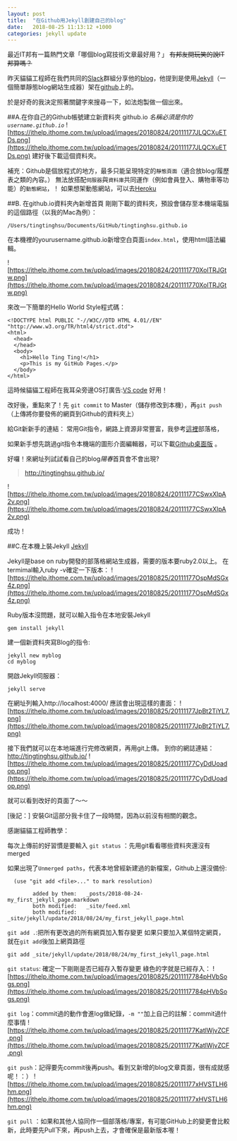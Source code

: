 ```yaml
---
layout: post
title:  "在Github用Jekyll創建自己的blog"
date:   2018-08-25 11:13:12 +1000
categories: jekyll update
---
```

最近IT邦有一篇熱門文章「哪個blog寫技術文章最好用？」
~~有邦友開玩笑的說IT邦算嗎？~~

昨天貓貓工程師在我們共同的[Slack](http://slack.com/)群組分享他的[blog](https://blog.bater.gq/)，他提到是使用[Jekyll](http://jekyllcn.com/docs/posts/)（一個簡單靜態blog網站生成器）架在[github](https://github.com/)上的。

於是好奇的我決定照著關鍵字來搜尋一下，如法炮製做一個出來。

##A.在你自己的Github帳號建立新資料夾 github.io
*名稱必須是你的`username.github.io`*
![https://ithelp.ithome.com.tw/upload/images/20180824/20111177JLQCXuETDs.png](https://ithelp.ithome.com.tw/upload/images/20180824/20111177JLQCXuETDs.png)
建好後下載這個資料夾。

補充：Github是個放程式的地方，最多只能呈現特定的`靜態頁面`（適合放blog/履歷表之類的內容。）
無法放搭配`伺服器`與`資料庫`共同運作（例如會員登入、購物車等功能）的`動態網站`，！
如果想架動態網站，可以去[Heroku](https://www.heroku.com/)


##B. 在github.io資料夾內新增首頁
剛剛下載的資料夾，預設會儲存至本機端電腦的這個路徑（以我的Mac為例）：
```
/Users/tingtinghsu/Documents/GitHub/tingtinghsu.github.io
```
在本機裡的yourusername.github.io新增空白頁面`index.html`，使用html語法編輯。

![https://ithelp.ithome.com.tw/upload/images/20180824/201111770XolTRJGtw.png](https://ithelp.ithome.com.tw/upload/images/20180824/201111770XolTRJGtw.png)


來改一下簡單的Hello World Style程式碼：
```
<!DOCTYPE html PUBLIC "-//W3C//DTD HTML 4.01//EN" "http://www.w3.org/TR/html4/strict.dtd">
<html>
  <head>
  </head>
  <body>
    <h1>Hello Ting Ting!</h1>
    <p>This is my GitHub Pages.</p>
  </body>
</html>
```

這時候貓貓工程師在我耳朵旁邊OS打廣告:[VS code](https://code.visualstudio.com/) 好用！

改好後，重點來了！先 `git commit` to Master（儲存修改到本機），再`git push`（上傳將你要發佈的網頁到Github的資料夾上）

給Git新新手的連結：
常用Git指令，網路上資源非常豐富，我參考[這裡]( https://blog.gogojimmy.net/2012/02/29/git-scenario/)部落格，

如果新手想先跳過git指令本機端的圖形介面編輯器，可以下載[Github桌面版](https://desktop.github.com/) 。

好囉！來網址列試試看自己的blog*陽春*首頁會不會出現?
> http://tingtinghsu.github.io/

![https://ithelp.ithome.com.tw/upload/images/20180824/20111177CSwxXlpA2v.png](https://ithelp.ithome.com.tw/upload/images/20180824/20111177CSwxXlpA2v.png)

成功！

##C.在本機上裝Jekyll
[Jekyll](http://jekyllcn.com/docs/posts/)

Jekyll是base on ruby開發的部落格網站生成器，需要的版本要ruby2.0以上。
在termimal輸入ruby -v確定一下版本：
![https://ithelp.ithome.com.tw/upload/images/20180825/20111177OspMdSGx4z.png](https://ithelp.ithome.com.tw/upload/images/20180825/20111177OspMdSGx4z.png)

Ruby版本沒問題，就可以輸入指令在本地安裝Jekyll
```
gem install jekyll
```

建一個新資料夾寫Blog的指令:
```
jekyll new myblog
cd myblog
```

開啟Jekyll伺服器：
```
jekyll serve
```

在網址列輸入http://localhost:4000/
應該會出現這樣的畫面：
![https://ithelp.ithome.com.tw/upload/images/20180825/20111177JpBt2TiYL7.png](https://ithelp.ithome.com.tw/upload/images/20180825/20111177JpBt2TiYL7.png)

接下我們就可以在本地端進行完修改網頁，再用git上傳。
到你的網誌連結：http://tingtinghsu.github.io/
![https://ithelp.ithome.com.tw/upload/images/20180825/20111177CyDdUoadop.png](https://ithelp.ithome.com.tw/upload/images/20180825/20111177CyDdUoadop.png)

就可以看到改好的頁面了～～


[後記：]
安裝Git這部分我卡住了一段時間，因為以前沒有相關的觀念。

感謝貓貓工程師教學：

每次上傳前的好習慣是要輸入 `git status` ：先用git看看哪些資料夾還沒有merged 

如果出現了`Unmerged paths`，代表本地曾經新建過的新檔案，Github上還沒備份: 

```
  (use "git add <file>..." to mark resolution)

        added by them:   _posts/2018-08-24-my_first_jekyll_page.markdown
        both modified:   _site/feed.xml
        both modified:   _site/jekyll/update/2018/08/24/my_first_jekyll_page.html
```

`git add .`:把所有更改過的所有網頁加入暫存變更
如果只要加入某個特定網頁，就在`git add`後加上網頁路徑
```
git add _site/jekyll/update/2018/08/24/my_first_jekyll_page.html
```

`git status`: 確定一下剛剛是否已經存入暫存變更
綠色的字就是已經存入：
![https://ithelp.ithome.com.tw/upload/images/20180825/2011117784pHVbSogs.png](https://ithelp.ithome.com.tw/upload/images/20180825/2011117784pHVbSogs.png)


`git log`：commit過的動作會進log做紀錄，`-m ""`加上自己的註解：commit過什麼事情
![https://ithelp.ithome.com.tw/upload/images/20180825/20111177KatlWjvZCF.png](https://ithelp.ithome.com.tw/upload/images/20180825/20111177KatlWjvZCF.png)


`git push`：記得要先commit後再push。看到又新增的blog文章頁面，很有成就感呢！：）
![https://ithelp.ithome.com.tw/upload/images/20180825/20111177xHVSTLH6hm.png](https://ithelp.ithome.com.tw/upload/images/20180825/20111177xHVSTLH6hm.png)

`git pull` ：如果和其他人協同作一個部落格/專案，有可能GitHub上的變更會比較新，此時要先Pull下來，再push上去，才會確保是最新版本喔！

